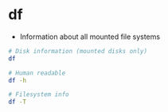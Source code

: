 # df

- Information about all mounted file systems

```sh
# Disk information (mounted disks only)
df

# Human readable
df -h

# Filesystem info
df -T
```
